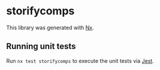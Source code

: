 # storifycomps

This library was generated with [Nx](https://nx.dev).

## Running unit tests

Run `nx test storifycomps` to execute the unit tests via [Jest](https://jestjs.io).
